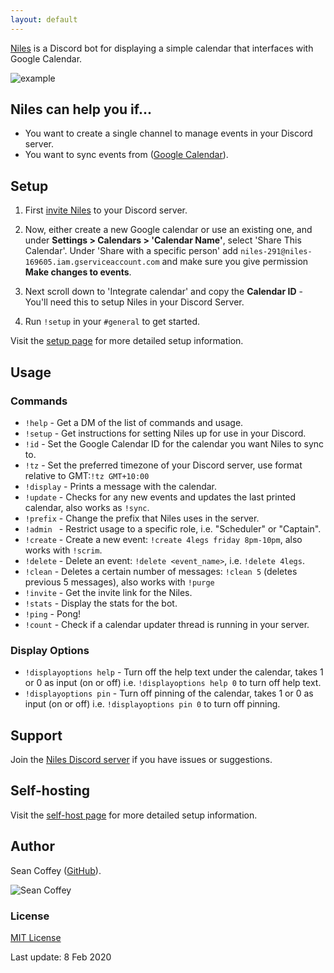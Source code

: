 ```yaml
---
layout: default
---
```


[Niles](http://seanecoffey.github.io/Niles) is a Discord bot for displaying a simple calendar that interfaces with Google Calendar.

![example](https://i.imgur.com/3yYK4QB.png)

## Niles can help you if...

* You want to create a single channel to manage events in your Discord server.
* You want to sync events from ([Google Calendar](https://calendar.google.com)).

## Setup

1. First [invite Niles](https://discordapp.com/oauth2/authorize?client_id=320434122344366082&scope=bot&permissions=523344) to your Discord server.

2. Now, either create a new Google calendar or use an existing one, and under **Settings > Calendars > 'Calendar Name'**, select 'Share This Calendar'. Under 'Share with a specific person' add `niles-291@niles-169605.iam.gserviceaccount.com` and make sure you give permission **Make changes to events**.

3. Next scroll down to 'Integrate calendar' and copy the **Calendar ID** - You'll need this to setup Niles in your Discord Server.

4. Run `!setup` in your `#general` to get started.

Visit the [setup page](http://niles.seanecoffey.com/setup) for more detailed setup information.

## Usage

### Commands

* `!help`     - Get a DM of the list of commands and usage.
* `!setup`    - Get instructions for setting Niles up for use in your Discord.
* `!id`       - Set the Google Calendar ID for the calendar you want Niles to sync to.
* `!tz`       - Set the preferred timezone of your Discord server, use format relative to GMT:`!tz GMT+10:00`
* `!display`  - Prints a message with the calendar.
* `!update`   - Checks for any new events and updates the last printed calendar, also works as `!sync`.
* `!prefix`   - Change the prefix that Niles uses in the server.
* `!admin `   - Restrict usage to a specific role, i.e. "Scheduler" or "Captain".
* `!create`   - Create a new event: `!create 4legs friday 8pm-10pm`, also works with `!scrim`.
* `!delete`   - Delete an event: `!delete <event_name>`, i.e. `!delete 4legs`.
* `!clean`    - Deletes a certain number of messages: `!clean 5` (deletes previous 5 messages), also works with `!purge`
* `!invite`   - Get the invite link for the Niles.
* `!stats`    - Display the stats for the bot.
* `!ping`     - Pong!
* `!count`    - Check if a calendar updater thread is running in your server.

### Display Options

* `!displayoptions help` - Turn off the help text under the calendar, takes 1 or 0 as input (on or off) i.e. `!displayoptions help 0` to turn off help text.
* `!displayoptions pin`  - Turn off pinning of the calendar, takes 1 or 0 as input (on or off) i.e. `!displayoptions pin 0` to turn off pinning.

## Support

Join the [Niles Discord server](https://discord.gg/jNyntBn) if you have issues or suggestions.

## Self-hosting

Visit the [self-host page](http://niles.seanecoffey.com/selfhost) for more detailed setup information.

## Author

Sean Coffey ([GitHub](http://github.com/seanecoffey)).

![Sean Coffey](https://puu.sh/wcgvn/5dd67ad9c9.png)

### License

[MIT License](http://seanecoffey.mit-license.org/)

Last update: 8 Feb 2020
